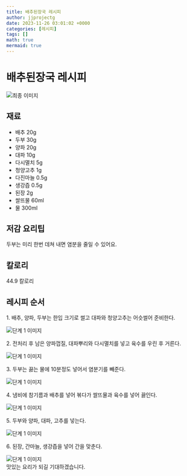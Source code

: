 ```yaml
---
title: 배추된장국 레시피
author: jjprojectg
date: 2023-11-26 03:01:02 +0000
categories: [레시피]
tags: []
math: true
mermaid: true
---
```

<meta name="og:type" content="website"/>
<meta charset="UTF-8"/>
<div class="header">
  <h1>배추된장국 레시피</h1>
</div>

<div class="container my-4">
  <div class="row">
    <div class="col-12 col-md-6">
      <div class="recipe-image">
        <img src="http://www.foodsafetykorea.go.kr/uploadimg/20200309/20200309022612_1583731572075.JPG" class="step-image" alt="최종 이미지"/>
      </div>
    </div>
    <div class="col-12 col-md-6">
      <div class="ingredients">
        <h2>재료</h2>
        <ul class="card">
          <li> 배추 20g </li>
          <li>  두부 30g </li>
          <li>  양파 20g </li>
          <li>  대파 10g </li>
          <li>  다시멸치 5g </li>
          <li>  청양고추 1g </li>
          <li>  다진마늘 0.5g </li>
          <li>  생강즙 0.5g </li>
          <li>  된장 2g </li>
          <li>  쌀뜨물 60ml </li>
          <li>  물 300ml </li>
</ul>
      </div>
    </div>
    <div class="col-12 col-md-6">
      <div class="ingredients">
        <h2>저감 요리팁</h2>
        <div class="card"> 
          <p>
            두부는 미리 한번 데쳐 내면 염분을 줄일 수 있어요.
          </p>
        </div>
      </div>
      <div class="ingredients">
        <h2>칼로리</h2>
        <div class="card"> 
          <p>
            44.9 칼로리
          </p>
        </div>
      </div>
    </div>
  </div>

  <h2 class="my-4">레시피 순서</h2>
  <div class="card recipe-card">
    <div class="card-body recipe-step">
      <p class="card-text step-description">1. 배추, 양파, 두부는 한입 크기로 썰고 대파와 청양고추는 어슷썰어 준비한다.</p>
      <img src="http://www.foodsafetykorea.go.kr/uploadimg/20200309/20200309022132_1583731292189.JPG" alt="단계 1 이미지" class="step-image"/>
    </div>
  </div>
  <div class="card recipe-card">
    <div class="card-body recipe-step">
      <p class="card-text step-description">2. 전처리 후 남은 양파껍질, 대파뿌리와 다시멸치를 넣고 육수를 우린 후 거른다.</p>
      <img src="http://www.foodsafetykorea.go.kr/uploadimg/20200309/20200309022147_1583731307341.JPG" alt="단계 1 이미지" class="step-image"/>
    </div>
  </div>
  <div class="card recipe-card">
    <div class="card-body recipe-step">
      <p class="card-text step-description">3. 두부는 끓는 물에 10분정도 넣어서 염분기를 빼준다.</p>
      <img src="http://www.foodsafetykorea.go.kr/uploadimg/20200309/20200309022201_1583731321063.JPG" alt="단계 1 이미지" class="step-image"/>
    </div>
  </div>
  <div class="card recipe-card">
    <div class="card-body recipe-step">
      <p class="card-text step-description">4. 냄비에 참기름과 배추를 넣어 볶다가 쌀뜨물과 육수를 넣어 끓인다.</p>
      <img src="http://www.foodsafetykorea.go.kr/uploadimg/20200309/20200309022215_1583731335496.JPG" alt="단계 1 이미지" class="step-image"/>
    </div>
  </div>
  <div class="card recipe-card">
    <div class="card-body recipe-step">
      <p class="card-text step-description">5. 두부와 양파, 대파, 고추를 넣는다.</p>
      <img src="http://www.foodsafetykorea.go.kr/uploadimg/20200309/20200309022233_1583731353838.JPG" alt="단계 1 이미지" class="step-image"/>
    </div>
  </div>
  <div class="card recipe-card">
    <div class="card-body recipe-step">
      <p class="card-text step-description">6. 된장, 간마늘, 생강즙을 넣어 간을 맞춘다.</p>
      <img src="http://www.foodsafetykorea.go.kr/uploadimg/20200309/20200309022246_1583731366341.JPG" alt="단계 1 이미지" class="step-image"/>
    </div>
  </div>

</div>
맛있는 요리가 되길 기대하겠습니다.
